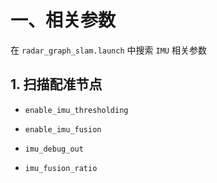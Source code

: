 # 一、相关参数

在 `radar_graph_slam.launch` 中搜索 `IMU` 相关参数

## 1. 扫描配准节点

- `enable_imu_thresholding`

- `enable_imu_fusion`
- `imu_debug_out`
-  `imu_fusion_ratio`